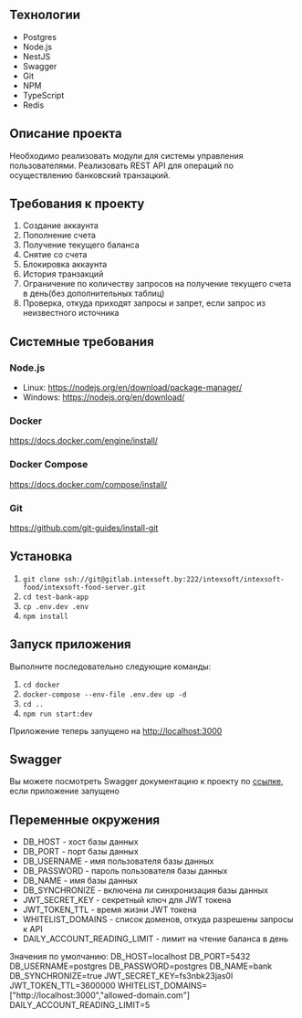 ## Технологии

- Postgres
- Node.js
- NestJS
- Swagger
- Git
- NPM
- TypeScript
- Redis

## Описание проекта

Необходимо реализовать модули для системы управления пользователями.
Реализовать REST API для операций по осуществлению банковский транзацкий.

## Требования к проекту

1. Создание аккаунта
2. Пополнение счета
3. Получение текущего баланса
4. Снятие со счета
5. Блокировка аккаунта
6. История транзакций
7. Ограничение по количеству запросов на получение текущего счета в день(без дополнительных таблиц)
8. Проверка, откуда приходят запросы и запрет, если запрос из неизвестного источника

## Системные требования

### Node.js

- Linux: https://nodejs.org/en/download/package-manager/
- Windows: https://nodejs.org/en/download/

### Docker

https://docs.docker.com/engine/install/

### Docker Compose

https://docs.docker.com/compose/install/

### Git

https://github.com/git-guides/install-git

## Установка

1. `git clone ssh://git@gitlab.intexsoft.by:222/intexsoft/intexsoft-food/intexsoft-food-server.git`
1. `cd test-bank-app`
1. `cp .env.dev .env`
1. `npm install`

## Запуск приложения

Выполните последовательно следующие команды:

1. `cd docker`
1. `docker-compose --env-file .env.dev up -d`
1. `cd ..`
1. `npm run start:dev`

Приложение теперь запущено на <a href="http://localhost:3000">http://localhost:3000</a>

## Swagger

Вы можете посмотреть Swagger документацию к проекту по <a href="http://localhost:3000/swagger">ссылке</a>, если приложение запущено

## Переменные окружения

- DB_HOST - хост базы данных
- DB_PORT - порт базы данных
- DB_USERNAME - имя пользователя базы данных
- DB_PASSWORD - пароль пользователя базы данных
- DB_NAME - имя базы данных
- DB_SYNCHRONIZE - включена ли синхронизация базы данных
- JWT_SECRET_KEY - секретный ключ для JWT токена
- JWT_TOKEN_TTL - время жизни JWT токена
- WHITELIST_DOMAINS - список доменов, откуда разрешены запросы к API
- DAILY_ACCOUNT_READING_LIMIT - лимит на чтение баланса в день

Значения по умолчанию:
DB_HOST=localhost
DB_PORT=5432
DB_USERNAME=postgres
DB_PASSWORD=postgres
DB_NAME=bank
DB_SYNCHRONIZE=true
JWT_SECRET_KEY=fs3nbk23jas0l
JWT_TOKEN_TTL=3600000
WHITELIST_DOMAINS=["http://localhost:3000","allowed-domain.com"]
DAILY_ACCOUNT_READING_LIMIT=5
